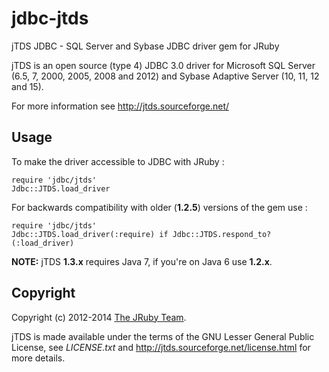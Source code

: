 # jdbc-jtds

jTDS JDBC - SQL Server and Sybase JDBC driver gem for JRuby

jTDS is an open source (type 4) JDBC 3.0 driver for Microsoft SQL Server (6.5,
7, 2000, 2005, 2008 and 2012) and Sybase Adaptive Server (10, 11, 12 and 15).

For more information see http://jtds.sourceforge.net/

## Usage

To make the driver accessible to JDBC with JRuby :

    require 'jdbc/jtds'
    Jdbc::JTDS.load_driver

For backwards compatibility with older (**1.2.5**) versions of the gem use :

    require 'jdbc/jtds'
    Jdbc::JTDS.load_driver(:require) if Jdbc::JTDS.respond_to?(:load_driver)

**NOTE:** jTDS **1.3.x** requires Java 7, if you're on Java 6 use **1.2.x**.

## Copyright

Copyright (c) 2012-2014 [The JRuby Team](https://github.com/jruby).

jTDS is made available under the terms of the GNU Lesser General Public License,
see *LICENSE.txt* and http://jtds.sourceforge.net/license.html for more details.
